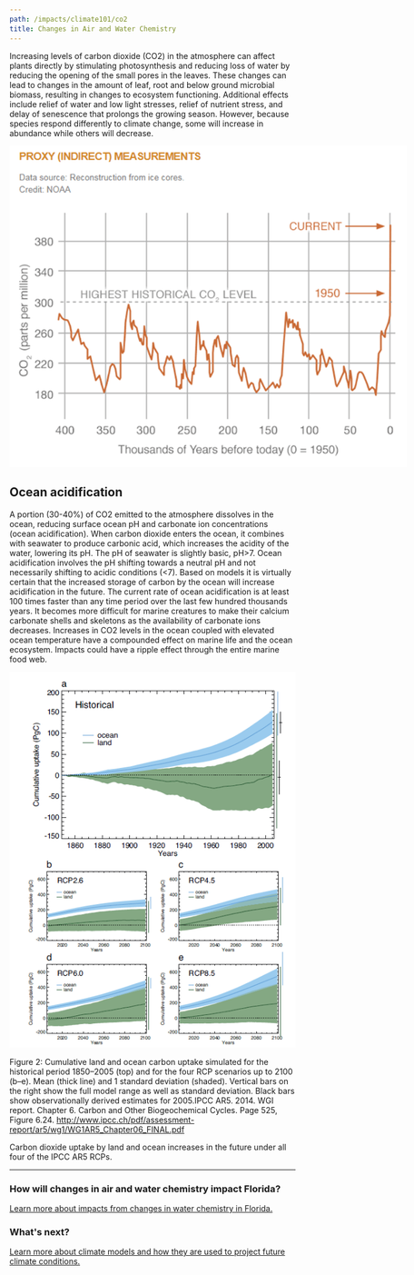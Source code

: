 ```yaml
---
path: /impacts/climate101/co2
title: Changes in Air and Water Chemistry
---
```


<content-header icon="air_co2_change" title="Climate 101: Changes in Air and Water Chemistry"></content-header>

Increasing levels of carbon dioxide (CO2) in the atmosphere can affect plants directly by stimulating photosynthesis and reducing loss of water by reducing the opening of the small pores in the leaves. These changes can lead to changes in the amount of leaf, root and below ground microbial biomass, resulting in changes to ecosystem functioning. Additional effects include relief of water and low light stresses, relief of nutrient stress, and delay of senescence that prolongs the growing season. However, because species respond differently to climate change, some will increase in abundance while others will decrease.

<div style="width:700px;">

![CO2 Levels chart](co2-chart1.png 'Figure 1: CO2 levels during the last three glacial cycles, as reconstructed from ice cores.')

</div>

## Ocean acidification

A portion (30-40%) of CO2 emitted to the atmosphere dissolves in the ocean, reducing surface ocean pH and carbonate ion concentrations (ocean acidification). When carbon dioxide enters the ocean, it combines with seawater to produce carbonic acid, which increases the acidity of the water, lowering its pH. The pH of seawater is slightly basic, pH>7. Ocean acidification involves the pH shifting towards a neutral pH and not necessarily shifting to acidic conditions (<7). Based on models it is virtually certain that the increased storage of carbon by the ocean will increase acidification in the future. The current rate of ocean acidification is at least 100 times faster than any time period over the last few hundred thousands years. It becomes more difficult for marine creatures to make their calcium carbonate shells and skeletons as the availability of carbonate ions decreases. Increases in CO2 levels in the ocean coupled with elevated ocean temperature have a compounded effect on marine life and the ocean ecosystem. Impacts could have a ripple effect through the entire marine food web.

![CO2 Levels Chart 2](co2-chart2.png)

<figcaption>
Figure 2: Cumulative land and ocean carbon uptake simulated for the historical period 1850–2005 (top) and for the four RCP scenarios up to 2100 (b–e). Mean (thick line) and 1 standard deviation (shaded). Vertical bars on the right show the full model range as well as standard deviation. Black bars show observationally derived estimates for 2005.IPCC AR5. 2014. WGI report. Chapter 6. Carbon and Other Biogeochemical Cycles. Page 525, Figure 6.24.
<a href="http://www.ipcc.ch/pdf/assessment-report/ar5/wg1/WG1AR5_Chapter06_FINAL.pdf" target="_blank" rel="noopener noreferrer">http://www.ipcc.ch/pdf/assessment-report/ar5/wg1/WG1AR5_Chapter06_FINAL.pdf</a>
</figcaption>

Carbon dioxide uptake by land and ocean increases in the future under all four of the IPCC AR5 RCPs.

<hr class="divider" />

### How will changes in air and water chemistry impact Florida?

[Learn more about impacts from changes in water chemistry in Florida.](/impacts/florida/co2)

### What's next?

[Learn more about climate models and how they are used to project future climate conditions.](/impacts/climate101/models)
